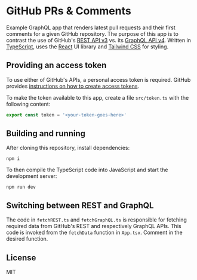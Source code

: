 # GitHub PRs & Comments
Example GraphQL app that renders latest pull requests and their first comments for a given GitHub repository. The purpose of this app is to contrast the use of GitHub's [REST API v3](https://developer.github.com/v3/) vs. its [GraphQL API v4](https://developer.github.com/v4/). Written in [TypeScript](https://www.typescriptlang.org/), uses the [React](https://reactjs.org/) UI library and [Tailwind CSS](https://tailwindcss.com/) for styling.


## Providing an access token
To use either of GitHub's APIs, a personal access token is required. GitHub provides [instructions on how to create access tokens](https://help.github.com/en/github/authenticating-to-github/creating-a-personal-access-token-for-the-command-line).

To make the token available to this app, create a file `src/token.ts` with the following content:

```javascript
export const token = '<your-token-goes-here>'
```


## Building and running
After cloning this repository, install dependencies:

```
npm i
```

To then compile the TypeScript code into JavaScript and start the development server:

```
npm run dev
```


## Switching between REST and GraphQL
The code in `fetchREST.ts` and `fetchGraphQL.ts` is responsible for fetching required data from GitHub's REST and respectively GraphQL APIs. This code is invoked from the `fetchData` function in `App.tsx`. Comment in the desired function.


## License
MIT
